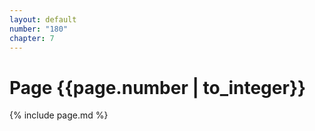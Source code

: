 ```yaml
---
layout: default
number: "180"
chapter: 7
---
```


# Page {{page.number | to_integer}}
{% include page.md %}
